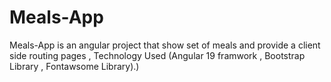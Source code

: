 # Meals-App
Meals-App is an angular project that show set of meals and provide a client side routing pages , Technology Used (Angular 19 framwork , Bootstrap Library , Fontawsome Library).)

